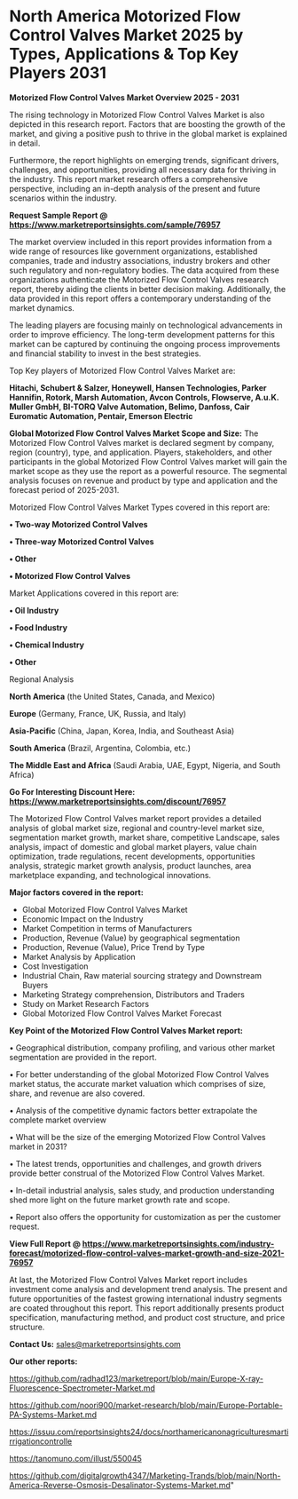 # North America Motorized Flow Control Valves Market 2025 by Types, Applications & Top Key Players 2031

<Strong> Motorized Flow Control Valves Market Overview 2025 - 2031</strong>

The rising technology in Motorized Flow Control Valves Market is also depicted in this research report. Factors that are boosting the growth of the market, and giving a positive push to thrive in the global market is explained in detail.

Furthermore, the report highlights on emerging trends, significant drivers, challenges, and opportunities, providing all necessary data for thriving in the industry. This report market research offers a comprehensive perspective, including an in-depth analysis of the present and future scenarios within the industry.

<strong>Request Sample Report @ <a href=https://www.marketreportsinsights.com/sample/76957>https://www.marketreportsinsights.com/sample/76957</a></strong>

The market overview included in this report provides information from a wide range of resources like government organizations, established companies, trade and industry associations, industry brokers and other such regulatory and non-regulatory bodies. The data acquired from these organizations authenticate the Motorized Flow Control Valves research report, thereby aiding the clients in better decision making. Additionally, the data provided in this report offers a contemporary understanding of the market dynamics.

The leading players are focusing mainly on technological advancements in order to improve efficiency. The long-term development patterns for this market can be captured by continuing the ongoing process improvements and financial stability to invest in the best strategies.

Top Key players of Motorized Flow Control Valves Market are:

<strong>Hitachi, Schubert & Salzer, Honeywell, Hansen Technologies, Parker Hannifin, Rotork, Marsh Automation, Avcon Controls, Flowserve, A.u.K. Muller GmbH, BI-TORQ Valve Automation, Belimo, Danfoss, Cair Euromatic Automation, Pentair, Emerson Electric</strong>

<strong><b>Global Motorized Flow Control Valves Market Scope and Size:</b></strong>
The Motorized Flow Control Valves market is declared segment by company, region (country), type, and application. Players, stakeholders, and other participants in the global Motorized Flow Control Valves market will gain the market scope as they use the report as a powerful resource. The segmental analysis focuses on revenue and product by type and application and the forecast period of 2025-2031.

Motorized Flow Control Valves Market Types covered in this report are:

<strong>• Two-way Motorized Control Valves

• Three-way Motorized Control Valves

• Other

• Motorized Flow Control Valves</strong>

Market Applications covered in this report are:

<strong>• Oil Industry

• Food Industry

• Chemical Industry

• Other</strong> 

Regional Analysis

<strong>North America</strong> (the United States, Canada, and Mexico)

<strong>Europe</strong> (Germany, France, UK, Russia, and Italy)

<strong>Asia-Pacific</strong> (China, Japan, Korea, India, and Southeast Asia)

<strong>South America</strong> (Brazil, Argentina, Colombia, etc.)

<strong>The Middle East and Africa</strong> (Saudi Arabia, UAE, Egypt, Nigeria, and South Africa)

<strong>Go For Interesting Discount Here: <a href=https://www.marketreportsinsights.com/discount/76957>https://www.marketreportsinsights.com/discount/76957</a></strong>

The Motorized Flow Control Valves market report provides a detailed analysis of global market size, regional and country-level market size, segmentation market growth, market share, competitive Landscape, sales analysis, impact of domestic and global market players, value chain optimization, trade regulations, recent developments, opportunities analysis, strategic market growth analysis, product launches, area marketplace expanding, and technological innovations.

<strong><b>Major factors covered in the report:</b></strong>
<ul>
  <li>Global Motorized Flow Control Valves Market </li>
  <li>Economic Impact on the Industry</li>
  <li>Market Competition in terms of Manufacturers</li>
  <li>Production, Revenue (Value) by geographical segmentation</li>
  <li>Production, Revenue (Value), Price Trend by Type</li>
  <li>Market Analysis by Application</li>
  <li>Cost Investigation</li>
  <li>Industrial Chain, Raw material sourcing strategy and Downstream Buyers</li>
  <li>Marketing Strategy comprehension, Distributors and Traders</li>
  <li>Study on Market Research Factors</li>
  <li>Global Motorized Flow Control Valves Market Forecast</li>
</ul>

<strong><b>Key Point of the Motorized Flow Control Valves Market report:</b></strong>

• Geographical distribution, company profiling, and various other market segmentation are provided in the report.

• For better understanding of the global Motorized Flow Control Valves market status, the accurate market valuation which comprises of size, share, and revenue are also covered.

• Analysis of the competitive dynamic factors better extrapolate the complete market overview

• What will be the size of the emerging Motorized Flow Control Valves market in 2031?

• The latest trends, opportunities and challenges, and growth drivers provide better construal of the Motorized Flow Control Valves Market.

• In-detail industrial analysis, sales study, and production understanding shed more light on the future market growth rate and scope.

• Report also offers the opportunity for customization as per the customer request.

<strong><b>View Full Report @ <a href=https://www.marketreportsinsights.com/industry-forecast/motorized-flow-control-valves-market-growth-and-size-2021-76957>https://www.marketreportsinsights.com/industry-forecast/motorized-flow-control-valves-market-growth-and-size-2021-76957</a></b></strong>


At last, the Motorized Flow Control Valves Market report includes investment come analysis and development trend analysis. The present and future opportunities of the fastest growing international industry segments are coated throughout this report. This report additionally presents product specification, manufacturing method, and product cost structure, and price structure.

<strong>Contact Us:</strong>
sales@marketreportsinsights.com

<strong>Our other reports:</strong>

<a href=https://github.com/radhad123/marketreport/blob/main/Europe-X-ray-Fluorescence-Spectrometer-Market.md>https://github.com/radhad123/marketreport/blob/main/Europe-X-ray-Fluorescence-Spectrometer-Market.md</a>

<a href=https://github.com/noori900/market-research/blob/main/Europe-Portable-PA-Systems-Market.md>https://github.com/noori900/market-research/blob/main/Europe-Portable-PA-Systems-Market.md</a>

<a href=https://issuu.com/reportsinsights24/docs/northamericanonagriculturesmartirrigationcontrolle>https://issuu.com/reportsinsights24/docs/northamericanonagriculturesmartirrigationcontrolle</a>

<a href=https://tanomuno.com/illust/550045>https://tanomuno.com/illust/550045</a>

<a href=https://github.com/digitalgrowth4347/Marketing-Trands/blob/main/North-America-Reverse-Osmosis-Desalinator-Systems-Market.md>https://github.com/digitalgrowth4347/Marketing-Trands/blob/main/North-America-Reverse-Osmosis-Desalinator-Systems-Market.md</a>"
